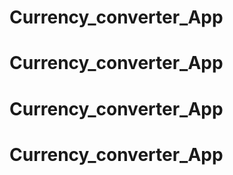 # Currency_converter_App
# Currency_converter_App
# Currency_converter_App
# Currency_converter_App
